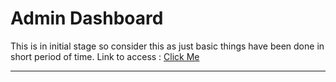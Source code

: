 # Admin Dashboard


This is in initial stage so consider this as just basic things have been done in short period of time.
Link to access : [Click Me](https://alexcatchick.github.io/prac-admin-dashboard/)


---------
